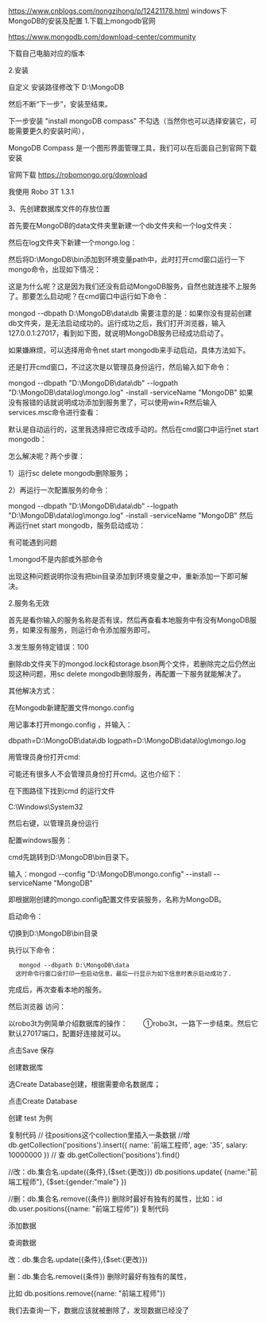 https://www.cnblogs.com/nongzihong/p/12421178.html
windows下MongoDB的安装及配置
1.下载上mongodb官网

https://www.mongodb.com/download-center/community

下载自己电脑对应的版本

 

2.安装



 

 

 自定义 安装路径修改下   D:\MongoDB 

然后不断“下一步”，安装至结束。



 

 

 



 

 

 

下一步安装 "install mongoDB compass" 不勾选（当然你也可以选择安装它，可能需要更久的安装时间），

MongoDB Compass 是一个图形界面管理工具，我们可以在后面自己到官网下载安装

官网下载 https://robomongo.org/download 

我使用 Robo 3T 1.3.1



 

 

 

 

 

3、先创建数据库文件的存放位置

首先要在MongoDB的data文件夹里新建一个db文件夹和一个log文件夹：



然后在log文件夹下新建一个mongo.log：

 

 

 

然后将D:\MongoDB\bin添加到环境变量path中，此时打开cmd窗口运行一下mongo命令，出现如下情况：



 

 

 这是为什么呢？这是因为我们还没有启动MongoDB服务，自然也就连接不上服务了。那要怎么启动呢？在cmd窗口中运行如下命令：

 mongod --dbpath D:\MongoDB\data\db
需要注意的是：如果你没有提前创建db文件夹，是无法启动成功的。运行成功之后，我们打开浏览器，输入127.0.0.1:27017，看到如下图，就说明MongoDB服务已经成功启动了。



 

 

 

 

如果嫌麻烦，可以选择用命令net start mongodb来手动启动，具体方法如下。

还是打开cmd窗口，不过这次是以管理员身份运行，然后输入如下命令：

mongod --dbpath "D:\MongoDB\data\db" --logpath "D:\MongoDB\data\log\mongo.log" -install -serviceName "MongoDB"
如果没有报错的话就说明成功添加到服务里了，可以使用win+R然后输入services.msc命令进行查看：



 

 

默认是自动运行的，这里我选择把它改成手动的。然后在cmd窗口中运行net start mongodb：

 

 

 

 

怎么解决呢？两个步骤：

1）运行sc delete mongodb删除服务；

2）再运行一次配置服务的命令：

mongod --dbpath "D:\MongoDB\data\db" --logpath "D:\MongoDB\data\log\mongo.log" -install -serviceName "MongoDB"
然后再运行net start mongodb，服务启动成功：



 

 

 

有可能遇到问题

1.mongod不是内部或外部命令

出现这种问题说明你没有把bin目录添加到环境变量之中，重新添加一下即可解决。

2.服务名无效

首先是看你输入的服务名称是否有误，然后再查看本地服务中有没有MongoDB服务，如果没有服务，则运行命令添加服务即可。

3.发生服务特定错误：100

删除db文件夹下的mongod.lock和storage.bson两个文件，若删除完之后仍然出现这种问题，用sc delete mongodb删除服务，再配置一下服务就能解决了。

 

其他解决方式：

在Mongodb新建配置文件mongo.config

 

 



 

 

 

用记事本打开mongo.config  ，并输入：

dbpath=D:\MongoDB\data\db
logpath=D:\MongoDB\data\log\mongo.log

 

用管理员身份打开cmd:

可能还有很多人不会管理员身份打开cmd。这也介绍下：

在下图路径下找到cmd 的运行文件

C:\Windows\System32



 

 然后右键，以管理员身份运行

 

配置windows服务：

cmd先跳转到D:\MongoDB\bin目录下。

输入：mongod --config "D:\MongoDB\mongo.config" --install --serviceName "MongoDB"

即根据刚创建的mongo.config配置文件安装服务，名称为MongoDB。



 

 启动命令：

切换到D:\MongoDB\bin目录

执行以下命令：

       mongod --dbpath D:\MongoDB\data
      这时命令行窗口会打印一些启动信息，最后一行显示为如下信息时表示启动成功了.



 

 

 

完成后，再次查看本地的服务。



 

然后浏览器 访问：



 

 

以robo3t为例简单介绍数据库的操作：
  ①robo3t，一路下一步结束。然后它默认27017端口，配置好连接就可以。



 

 



 

 点击Save 保存

创建数据库

选Create Database创建，根据需要命名数据库；



 

 

点击Create Database



 

 创建 test 为例

 



 

 

 

 

 

 



 

 

复制代码
// 往positions这个collection里插入一条数据
//增
db.getCollection('positions').insert({
    name: '前端工程师',
    age: '35',
    salary: 10000000
})
// 查
db.getCollection('positions').find()

//改：db.集合名.update({条件},{$set:{更改}})
db.positions.update(
    {name:"前端工程师"},
    {$set:{gender:"male"}
})

//删：db.集合名.remove({条件})    删除时最好有独有的属性，比如：id
db.user.positions({name: "前端工程师"})
复制代码
 

添加数据



 

 

查询数据



 

 

改：db.集合名.update({条件},{$set:{更改}})



 

 

删：db.集合名.remove({条件}) 删除时最好有独有的属性，

 

比如 db.positions.remove({name: "前端工程师"})



 

 

我们去查询一下，数据应该就被删除了，发现数据已经没了

